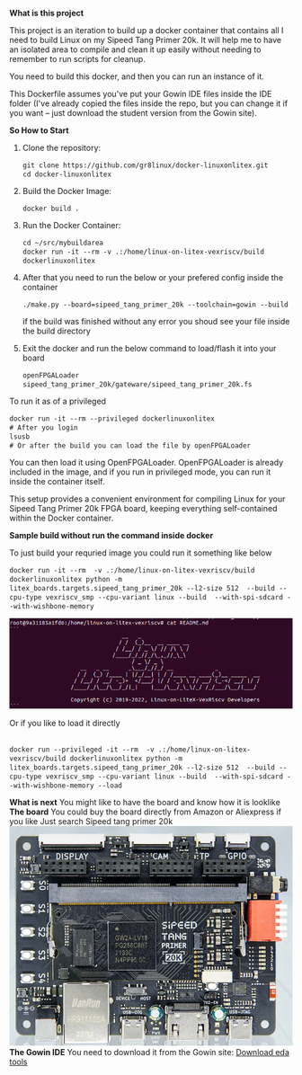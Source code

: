**What is this project**

This project is an iteration to build up a docker container that contains all I need to build Linux on my Sipeed Tang Primer 20k. It will help me to have an isolated area to compile and clean it up easily without needing to remember to run scripts for cleanup.

You need to build this docker, and then you can run an instance of it.

This Dockerfile assumes you've put your Gowin IDE files inside the IDE folder (I've already copied the files inside the repo, but you can change it if you want – just download the student version from the Gowin site).

**So How to Start**

1. Clone the repository:
   ```
   git clone https://github.com/gr8linux/docker-linuxonlitex.git
   cd docker-linuxonlitex
   ```

2. Build the Docker Image:
   ```
   docker build .
   ```

3. Run the Docker Container:
   ```
   cd ~/src/mybuildarea
   docker run -it --rm -v .:/home/linux-on-litex-vexriscv/build dockerlinuxonlitex
   ```
4. After that you need to run the below or your prefered config inside the container 
   ```
   ./make.py --board=sipeed_tang_primer_20k --toolchain=gowin --build
   ```
   if the build was finished without any error you shoud see your file inside the build directory 
5. Exit the docker and run the below command to load/flash it into your board
   ```
   openFPGALoader sipeed_tang_primer_20k/gateware/sipeed_tang_primer_20k.fs
   ```
To run it as of a privileged
```
docker run -it --rm --privileged dockerlinuxonlitex
# After you login 
lsusb
# Or after the build you can load the file by openFPGALoader
```
You can then load it using OpenFPGALoader. OpenFPGALoader is already included in the image, and if you run in privileged mode, you can run it inside the container itself.

This setup provides a convenient environment for compiling Linux for your Sipeed Tang Primer 20k FPGA board, keeping everything self-contained within the Docker container.

**Sample build without run the command inside docker**

To just build your requried image you could run it something like below

```
docker run -it --rm  -v .:/home/linux-on-litex-vexriscv/build dockerlinuxonlitex python -m litex_boards.targets.sipeed_tang_primer_20k --l2-size 512  --build --cpu-type vexriscv_smp --cpu-variant linux --build  --with-spi-sdcard --with-wishbone-memory
```
![Build Process](https://github.com/gr8linux/docker-linuxonlitex/blob/master/doc/ScreenShot1.png)

Or if you like to load it directly
```

docker run --privileged -it --rm  -v .:/home/linux-on-litex-vexriscv/build dockerlinuxonlitex python -m litex_boards.targets.sipeed_tang_primer_20k --l2-size 512  --build --cpu-type vexriscv_smp --cpu-variant linux --build  --with-spi-sdcard --with-wishbone-memory --load
```
**What is next**
You might like to have the board and know how it is looklike
**The board**
You could buy the board directly from Amazon or Aliexpress if you like 
Just search Sipeed tang primer 20k
![Board Picture](https://github.com/gr8linux/docker-linuxonlitex/blob/master/doc/ScreenShot2.png)
**The Gowin IDE**
You need to download it from the Gowin site:
[Download eda tools](https://www.gowinsemi.com/en/support/download_eda/)

